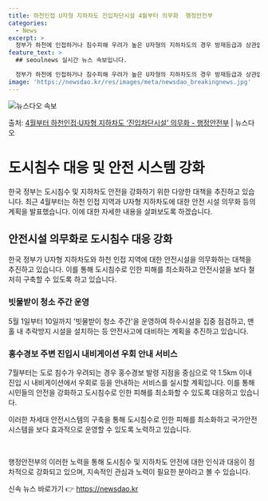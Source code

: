 ```yaml
---
title: 하천인접 U자형 지하차도 진입차단시설 4월부터 의무화  행정안전부
categories:
  - News
excerpt: >
  정부가 하천에 인접하거나 침수피해 우려가 높은 U자형의 지하차도의 경우 방재등급과 상관없이 진입차단시설을 설…
feature_text: >
  ## seoulnews 실시간 뉴스 속보입니다.

  정부가 하천에 인접하거나 침수피해 우려가 높은 U자형의 지하차도의 경우 방재등급과 상관없이 진입차단시설을 설…
image: 'https://newsdao.kr/res/images/meta/newsdao_breakingnews.jpg'
---
```


![뉴스다오 속보](https://newsdao.kr/res/images/meta/newsdao_breakingnews.jpg)

<p>출처: <a href="https://newsdao.kr/3650" rel="dofollow">4월부터 하천인접·U자형 지하차도 ‘진입차단시설’ 의무화 - 행정안전부</a> | 뉴스다오</p>

<h1>도시침수 대응 및 안전 시스템 강화</h1>

한국 정부는 도시침수 및 지하차도 안전을 강화하기 위한 다양한 대책을 추진하고 있습니다. 최근 4월부터는 하천 인접 지역과 U자형 지하차도에 대한 안전 시설 의무화 등의 계획을 발표했습니다. 이에 대한 자세한 내용을 살펴보도록 하겠습니다.

<h2>안전시설 의무화로 도시침수 대응 강화</h2>
한국 정부가 U자형 지하차도와 하천 인접 지역에 대한 안전시설을 의무화하는 대책을 추진하고 있습니다. 이를 통해 도시침수로 인한 피해를 최소화하고 안전시설을 보다 철저히 구축할 수 있도록 하고 있습니다.

<h3>빗물받이 청소 주간 운영</h3>
5월 1일부터 10일까지 '빗물받이 청소 주간'을 운영하여 하수시설을 집중 점검하고, 맨홀 내 추락방지 시설을 설치하는 등 안전사고에 대비하는 계획을 추진하고 있습니다.

<h3>홍수경보 주변 진입시 내비게이션 우회 안내 서비스</h3>
7월부터는 도로 침수가 우려되는 경우 홍수경보 발령 지점을 중심으로 약 1.5km 이내 진입 시 내비게이션에서 우회로 등을 안내하는 서비스를 실시할 계획입니다. 이를 통해 시민들의 안전을 강화하고 도시침수로 인한 피해를 최소화할 수 있도록 대응하고 있습니다.

이러한 차세대 안전시스템의 구축을 통해 도시침수로 인한 피해를 최소화하고 국가안전시스템을 보다 효과적으로 운영할 수 있도록 노력하고 있습니다.

<p data-ke-size="size16">&nbsp;</p>

행정안전부의 이러한 노력을 통해 도시침수 및 지하차도 안전에 대한 인식과 대응이 점차적으로 강화되고 있으며, 지속적인 관심과 노력이 필요한 분야라고 볼 수 있습니다. 

신속 뉴스 바로가기 👉 <a href="https://newsdao.kr" rel="dofollow">https://newsdao.kr</a>


